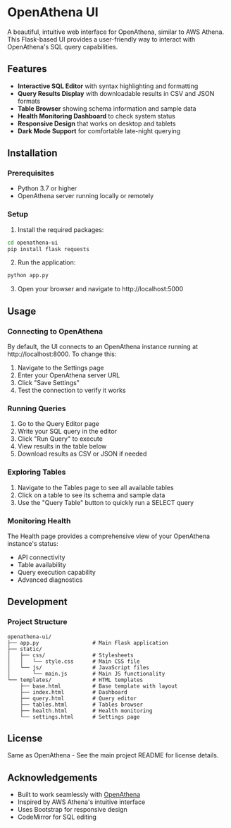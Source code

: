 # OpenAthena UI

A beautiful, intuitive web interface for OpenAthena, similar to AWS Athena. This Flask-based UI provides a user-friendly way to interact with OpenAthena's SQL query capabilities.

## Features

- **Interactive SQL Editor** with syntax highlighting and formatting
- **Query Results Display** with downloadable results in CSV and JSON formats
- **Table Browser** showing schema information and sample data
- **Health Monitoring Dashboard** to check system status
- **Responsive Design** that works on desktop and tablets
- **Dark Mode Support** for comfortable late-night querying

## Installation

### Prerequisites

- Python 3.7 or higher
- OpenAthena server running locally or remotely

### Setup

1. Install the required packages:

```bash
cd openathena-ui
pip install flask requests
```

2. Run the application:

```bash
python app.py
```

3. Open your browser and navigate to http://localhost:5000

## Usage

### Connecting to OpenAthena

By default, the UI connects to an OpenAthena instance running at http://localhost:8000. To change this:

1. Navigate to the Settings page
2. Enter your OpenAthena server URL
3. Click "Save Settings"
4. Test the connection to verify it works

### Running Queries

1. Go to the Query Editor page
2. Write your SQL query in the editor
3. Click "Run Query" to execute
4. View results in the table below
5. Download results as CSV or JSON if needed

### Exploring Tables

1. Navigate to the Tables page to see all available tables
2. Click on a table to see its schema and sample data
3. Use the "Query Table" button to quickly run a SELECT query

### Monitoring Health

The Health page provides a comprehensive view of your OpenAthena instance's status:

- API connectivity
- Table availability
- Query execution capability
- Advanced diagnostics

## Development

### Project Structure

```
openathena-ui/
├── app.py                 # Main Flask application
├── static/
│   ├── css/               # Stylesheets
│   │   └── style.css      # Main CSS file
│   └── js/                # JavaScript files
│       └── main.js        # Main JS functionality
└── templates/             # HTML templates
    ├── base.html          # Base template with layout
    ├── index.html         # Dashboard
    ├── query.html         # Query editor
    ├── tables.html        # Tables browser
    ├── health.html        # Health monitoring
    └── settings.html      # Settings page
```

## License

Same as OpenAthena - See the main project README for license details.

## Acknowledgements

- Built to work seamlessly with [OpenAthena](https://github.com/SourceBox-LLC/OpenAthena)
- Inspired by AWS Athena's intuitive interface
- Uses Bootstrap for responsive design
- CodeMirror for SQL editing
